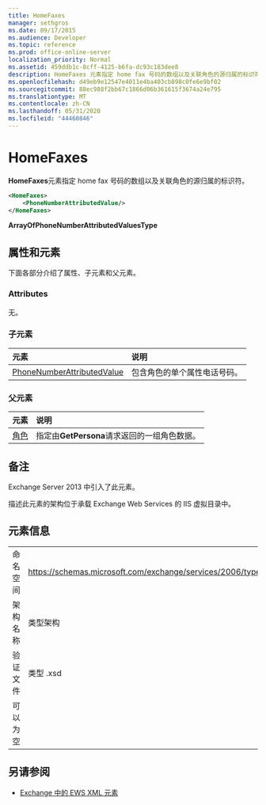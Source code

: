 ```yaml
---
title: HomeFaxes
manager: sethgros
ms.date: 09/17/2015
ms.audience: Developer
ms.topic: reference
ms.prod: office-online-server
localization_priority: Normal
ms.assetid: 459ddb1c-8cff-4125-b6fa-dc93c183dee8
description: HomeFaxes 元素指定 home fax 号码的数组以及关联角色的源归属的标识符。
ms.openlocfilehash: d49eb9e12547e4011e4ba403cb898c0fe6e9bf02
ms.sourcegitcommit: 88ec988f2bb67c1866d06b361615f3674a24e795
ms.translationtype: MT
ms.contentlocale: zh-CN
ms.lasthandoff: 05/31/2020
ms.locfileid: "44460846"
---
```

# <a name="homefaxes"></a>HomeFaxes

**HomeFaxes**元素指定 home fax 号码的数组以及关联角色的源归属的标识符。 
  
```XML
<HomeFaxes>
    <PhoneNumberAttributedValue/>
</HomeFaxes>
```

 **ArrayOfPhoneNumberAttributedValuesType**
## <a name="attributes-and-elements"></a>属性和元素

下面各部分介绍了属性、子元素和父元素。
  
### <a name="attributes"></a>Attributes

无。
  
### <a name="child-elements"></a>子元素

|**元素**|**说明**|
|:-----|:-----|
|[PhoneNumberAttributedValue](phonenumberattributedvalue.md) <br/> |包含角色的单个属性电话号码。  <br/> |
   
### <a name="parent-elements"></a>父元素

|**元素**|**说明**|
|:-----|:-----|
|[角色](persona.md) <br/> |指定由**GetPersona**请求返回的一组角色数据。  <br/> |
   
## <a name="remarks"></a>备注

Exchange Server 2013 中引入了此元素。
  
描述此元素的架构位于承载 Exchange Web Services 的 IIS 虚拟目录中。
  
## <a name="element-information"></a>元素信息

|||
|:-----|:-----|
|命名空间  <br/> |https://schemas.microsoft.com/exchange/services/2006/types  <br/> |
|架构名称  <br/> |类型架构  <br/> |
|验证文件  <br/> |类型 .xsd  <br/> |
|可以为空  <br/> ||
   
## <a name="see-also"></a>另请参阅



- [Exchange 中的 EWS XML 元素](ews-xml-elements-in-exchange.md)

